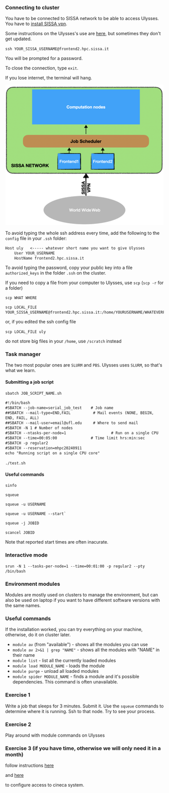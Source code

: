 ### Connecting to cluster

You have to be connected to SISSA network to be able to access Ulysses. You have to [install SISSA vpn](https://www.itcs.sissa.it/services/network/internal/vpnclient).

Some instructions on the Ulysses's use are [here](https://ulysses.readthedocs.io/how-to-use-ulysses.html#), but sometimes they don't get updated.

`ssh YOUR_SISSA_USERNAME@frontend2.hpc.sissa.it`

You will be prompted for a password.

To close the connection, type `exit`.

If you lose internet, the terminal will hang.
 
![](pictures/cluster_schema.png)

To avoid typing the whole ssh address every time, add the following to the `config` file in your `.ssh` folder:

```
Host uly   <----- whatever short name you want to give Ulysses
	User YOUR_USERNAME
	HostName frontend2.hpc.sissa.it
```

To avoid typing the password, copy your public key into a file `authorized_keys` in the folder `.ssh` on the cluster.

If you need to copy a file from your computer to Ulysses, use `scp` (`scp -r` for a folder)

```
scp WHAT WHERE
```

```
scp LOCAL_FILE YOUR_SISSA_USERNAME@frontend2.hpc.sissa.it:/home/YOURUSERNAME/WHATEVERFOLDERYOUHAVE
```

or, if you edited the ssh config file

`scp LOCAL_FILE uly`

do not store big files in your `/home`, use `/scratch` instead

### Task manager

The two most popular ones are `SLURM` and `PBS`. Ulysses uses `SLURM`, so that's what we learn.

#### Submitting a job script

`sbatch JOB_SCRIPT_NAME.sh`

```
#!/bin/bash
#SBATCH --job-name=serial_job_test    # Job name
##SBATCH --mail-type=END,FAIL          # Mail events (NONE, BEGIN, END, FAIL, ALL)
##SBATCH --mail-user=email@ufl.edu     # Where to send mail	
#SBATCH -N 1 # Number of nodes
#SBATCH --ntasks-per-node=1                    # Run on a single CPU
#SBATCH --time=00:05:00               # Time limit hrs:min:sec
#SBATCH -p regular2
#SBATCH --reservation=mhpc20240911
echo "Running script on a single CPU core"

./test.sh
```

#### Useful commands

```
sinfo
```

```
squeue
```

```
squeue -u USERNAME
```

```
squeue -u USERNAME --start`

```

```
squeue -j JOBID
```

```
scancel JOBID
```

Note that reported start times are often inacurate.

### Interactive mode

```
srun -N 1 --tasks-per-node=1 --time=00:01:00 -p regular2 --pty /bin/bash
```

### Environment modules

Modules are mostly used on clusters to manage the environment, but can also be used on laptop if you want to have different software versions with the same names.

### Useful commands

If the installation worked, you can try everything on your machine, otherwise, do it on cluster later.

 - `module av` (from "available") - shows all the modules you can use 
 - `module av 2>&1 | grep "NAME"` - shows all the modules with "NAME" in their name
 - `module list` - list all the currently loaded modules
 - `module load MODULE_NAME` - loads the module
 - `module purge`  - unload all loaded modules
 - `module spider MODULE_NAME` - finds a module and it's possible dependencies. This command is often unavailable. 


### Exercise 1

Write a job that sleeps for 3 minutes. Submit it. Use the `squeue` commands to determine where it is running. Ssh to that node. Try to see your process.

### Exercise 2

Play around with module commands on Ulysses

### Exercise 3 (if you have time, otherwise we will only need it in a month)

follow instructions [here](https://wiki.u-gov.it/confluence/display/SCAIUS/UG3.2%3A+LEONARDO+UserGuide#UG3.2:LEONARDOUserGuide-Access)

and [here](https://wiki.u-gov.it/confluence/display/SCAIUS/How+to+connect+via+2FA)


to configure access to cineca system. 






